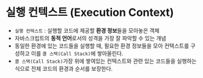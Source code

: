 # 실행 컨텍스트 (Execution Context)

- `실행 컨텍스트` : 실행할 코드에 제공할 **환경 정보**들을 모아놓은 객체
- 자바스크립트의 **동적 언어**로서의 성격을 가장 잘 파악할 수 있는 개념
- 동일한 환경에 있는 코드들을 실행할 때, 필요한 환경 정보들을 모아 컨텍스트를 구성하고 이를 `콜 스택(Call Stack)`에 쌓아올린다.
- `콜 스택(Call Stack)`가장 위에 쌓여있는 컨텍스트와 관련 있는 코드들을 실행하는 식으로 전체 코드의 환경과 순서를 보장한다.
